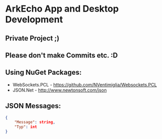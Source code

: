 # ArkEcho App and Desktop Development

## Private Project ;)
## Please don't make Commits etc. :D

## Using NuGet Packages: 
- WebSockets.PCL - https://github.com/NVentimiglia/Websockets.PCL
- JSON.Net - http://www.newtonsoft.com/json

## JSON Messages:
```json
{
	"Message": string,
	"Typ": int
}
```
